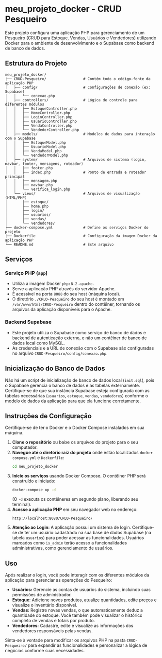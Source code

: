 # meu_projeto_docker - CRUD Pesqueiro

Este projeto configura uma aplicação PHP para gerenciamento de um Pesqueiro (CRUD para Estoque, Vendas, Usuários e Vendedores) utilizando Docker para o ambiente de desenvolvimento e o Supabase como backend de banco de dados.

## Estrutura do Projeto

    meu_projeto_docker/
    ├── CRUD-Pesqueiro/                 # Contém todo o código-fonte da aplicação PHP
    │   ├── config/                     # Configurações de conexão (ex: Supabase)
    │   │   └── conexao.php
    │   ├── controllers/                # Lógica de controle para diferentes módulos
    │   │   ├── EstoqueController.php
    │   │   ├── HomeController.php
    │   │   ├── LoginController.php
    │   │   ├── UsuarioController.php
    │   │   ├── VendaController.php
    │   │   └── VendedorController.php
    │   ├── models/                     # Modelos de dados para interação com o Supabase
    │   │   ├── EstoqueModel.php
    │   │   ├── UsuarioModel.php
    │   │   ├── VendaModel.php
    │   │   └── VendedorModel.php
    │   ├── system/                     # Arquivos de sistema (login, navbar, footer, mensagens, roteador)
    │   │   ├── footer.php
    │   │   ├── index.php               # Ponto de entrada e roteador principal
    │   │   ├── mensagem.php
    │   │   ├── navbar.php
    │   │   └── verifica_login.php
    │   └── views/                      # Arquivos de visualização (HTML/PHP)
    │       ├── estoque/
    │       ├── home.php
    │       ├── login/
    │       ├── usuarios/
    │       ├── vendas/
    │       └── vendedores/
    ├── docker-compose.yml              # Define os serviços Docker do projeto
    ├── Dockerfile                      # Configuração da imagem Docker da aplicação PHP
    └── README.md                       # Este arquivo
    

## Serviços

### Serviço PHP (`app`)

* Utiliza a imagem Docker `php:8.2-apache`.
* Serve a aplicação PHP através do servidor Apache.
* É acessível na porta `8080` do seu host (máquina local).
* O diretório `./CRUD-Pesqueiro` do seu host é montado em `/var/www/html/CRUD-Pesqueiro` dentro do contêiner, tornando os arquivos da aplicação disponíveis para o Apache.

### Backend Supabase

* Este projeto utiliza o Supabase como serviço de banco de dados e backend de autenticação externo, e não um contêiner de banco de dados local como MySQL.
* As credenciais e a URL de conexão com o Supabase são configuradas no arquivo `CRUD-Pesqueiro/config/conexao.php`.

## Inicialização do Banco de Dados

Não há um script de inicialização de banco de dados local (`init.sql`), pois o Supabase gerencia o banco de dados e as tabelas externamente. Certifique-se de que sua instância Supabase esteja configurada com as tabelas necessárias (`usuarios`, `estoque`, `vendas`, `vendedores`) conforme o modelo de dados da aplicação para que ela funcione corretamente.

## Instruções de Configuração

Certifique-se de ter o Docker e o Docker Compose instalados em sua máquina.

1.  **Clone o repositório** ou baixe os arquivos do projeto para o seu computador.
2.  **Navegue até o diretório raiz do projeto** onde estão localizados `docker-compose.yml` e `Dockerfile`:
    ```bash
    cd meu_projeto_docker
    ```
3.  **Inicie os serviços** usando Docker Compose. O contêiner PHP será construído e iniciado:
    ```bash
    docker-compose up -d
    ```
    (O `-d` executa os contêineres em segundo plano, liberando seu terminal).
4.  **Acesse a aplicação PHP** em seu navegador web no endereço:
    ```
    http://localhost:8080/CRUD-Pesqueiro/
    ```
5.  **Atenção ao Login:** A aplicação possui um sistema de login. Certifique-se de ter um usuário cadastrado na sua base de dados Supabase (na tabela `usuarios`) para poder acessar as funcionalidades. Usuários marcados como `is_admin` terão acesso a funcionalidades administrativas, como gerenciamento de usuários.

## Uso

Após realizar o login, você pode interagir com os diferentes módulos da aplicação para gerenciar as operações do Pesqueiro:

* **Usuários:** Gerencie as contas de usuários do sistema, incluindo suas permissões de administrador.
* **Estoque:** Adicione novos produtos, atualize quantidades, edite preços e visualize o inventário disponível.
* **Vendas:** Registre novas vendas, o que automaticamente deduz a quantidade do estoque. Você também pode visualizar o histórico completo de vendas e totais por produto.
* **Vendedores:** Cadastre, edite e visualize as informações dos vendedores responsáveis pelas vendas.

Sinta-se à vontade para modificar os arquivos PHP na pasta `CRUD-Pesqueiro/` para expandir as funcionalidades e personalizar a lógica de negócios conforme suas necessidades.
